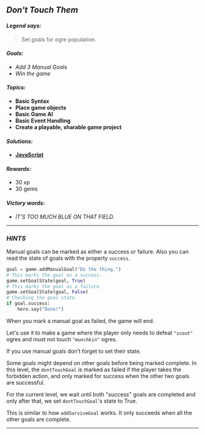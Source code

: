 ## _Don't Touch Them_

#### _Legend says:_
> Set goals for ogre population.

#### _Goals:_
+ _Add 3 Manual Goals_
+ _Win the game_

#### _Topics:_
+ **Basic Syntax**
+ **Place game objects**
+ **Basic Game AI**
+ **Basic Event Handling**
+ **Create a playable, sharable game project**

#### _Solutions:_
+ **[JavaScript](dontTouchThem.js)**

#### _Rewards:_
+ 30 xp
+ 30 gems

#### _Victory words:_
+ _IT'S TOO MUCH BLUE ON THAT FIELD._

___

### _HINTS_

Manual goals can be marked as either a success or failure. Also you can read the state of goals with the property `success`.

```python
goal = game.addManualGoal("Do the thing.")
# This marks the goal as a success.
game.setGoalState(goal, True)
# This marks the goal as a failure.
game.setGoalState(goal, False)
# Checking the goal state.
if goal.success:
    hero.say("Done!")
```

When you mark a manual goal as failed, the game will end.

Let's use it to make a game where the player only needs to defeat `"scout"` ogres and must not touch `"munchkin"` ogres.

If you use manual goals don't forget to set their state.

Some goals might depend on other goals before being marked complete. In this level, the `dontTouchGoal` is marked as failed if the player takes the forbidden action, and only marked for success when the other two goals are successful.

For the current level, we wait until both "success" goals are completed and only after that, we set `dontTouchGoal`'s state to True.

This is similar to how `addSurviveGoal` works. It only succeeds when all the other goals are complete.

___
